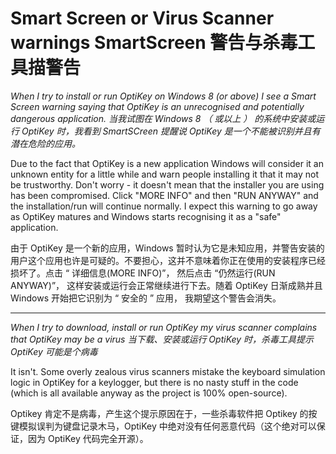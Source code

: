 Smart Screen or Virus Scanner warnings
SmartScreen 警告与杀毒工具描警告
======

*When I try to install or run OptiKey on Windows 8 (or above) I see a Smart Screen warning saying that OptiKey is an unrecognised and potentially dangerous application.*
*当我试图在 Windows 8 （ 或以上 ） 的系统中安装或运行 OptiKey 时，我看到 SmartSCreen 提醒说 OptiKey 是一个不能被识别并且有潜在危险的应用。*

Due to the fact that OptiKey is a new application Windows will consider it an unknown entity for a little while and warn people installing it that it may not be trustworthy. Don't worry - it doesn't mean that the installer you are using has been compromised. Click "MORE INFO" and then "RUN ANYWAY" and the installation/run will continue normally. I expect this warning to go away as OptiKey matures and Windows starts recognising it as a "safe" application.

由于 OptiKey 是一个新的应用，Windows 暂时认为它是未知应用，并警告安装的用户这个应用也许是可疑的。不要担心，这并不意味着你正在使用的安装程序已经损坏了。点击 “ 详细信息(MORE INFO)”， 然后点击 “仍然运行(RUN ANYWAY)”， 这样安装或运行会正常继续进行下去。随着 OptiKey 日渐成熟并且 Windows 开始把它识别为 “ 安全的 ” 应用， 我期望这个警告会消失。


---

*When I try to download, install or run OptiKey my virus scanner complains that OptiKey may be a virus*
*当下载、安装或运行 OptiKey 时，杀毒工具提示 OptiKey 可能是个病毒*

It isn't. Some overly zealous virus scanners mistake the keyboard simulation logic in OptiKey for a keylogger, but there is no nasty stuff in the code (which is all available anyway as the project is 100% open-source).

Optikey 肯定不是病毒，产生这个提示原因在于，一些杀毒软件把 Optikey 的按键模拟误判为键盘记录木马，OptiKey 中绝对没有任何恶意代码（这个绝对可以保证，因为 OptiKey 代码完全开源）。
